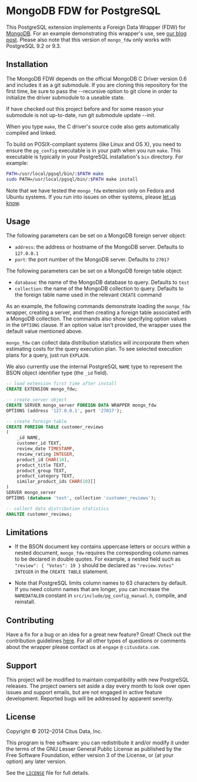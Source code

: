 MongoDB FDW for PostgreSQL
==========================

This PostgreSQL extension implements a Foreign Data Wrapper (FDW) for
[MongoDB][1]. For an example demonstrating this wrapper's use, see [our blog
post][2]. Please also note that this version of `mongo_fdw` only works with
PostgreSQL 9.2 or 9.3.


Installation
------------

The MongoDB FDW depends on the official MongoDB C Driver version 0.6  and
includes it as a git submodule. If you are cloning this repository for the
first time, be sure to pass the --recursive option to git clone in order to
initialize the driver submodule to a useable
state.

If have checked out this project before and for some reason your submodule is
not up-to-date, run git submodule update --init.

When you type `make`, the C driver's source code also gets automatically
compiled and linked.

To build on POSIX-compliant systems (like Linux and OS X), you need to ensure
the `pg_config` executable is in your path when you run `make`. This executable
is typically in your PostgreSQL installation's `bin` directory. For example:

```sh
PATH=/usr/local/pgsql/bin/:$PATH make
sudo PATH=/usr/local/pgsql/bin/:$PATH make install
```

Note that we have tested the `mongo_fdw` extension only on Fedora and Ubuntu
systems. If you run into issues on other systems, please [let us know][3].


Usage
-----

The following parameters can be set on a MongoDB foreign server object:

  * `address`: the address or hostname of the MongoDB server.
               Defaults to `127.0.0.1`
  * `port`: the port number of the MongoDB server. Defaults to `27017`

The following parameters can be set on a MongoDB foreign table object:

  * `database`: the name of the MongoDB database to query. Defaults to `test`
  * `collection`: the name of the MongoDB collection to query. Defaults to
                  the foreign table name used in the relevant `CREATE` command

As an example, the following commands demonstrate loading the `mongo_fdw`
wrapper, creating a server, and then creating a foreign table associated with
a MongoDB collection. The commands also show specifying option values in the
`OPTIONS` clause. If an option value isn't provided, the wrapper uses the
default value mentioned above.

`mongo_fdw` can collect data distribution statistics will incorporate them when
estimating costs for the query execution plan. To see selected execution plans
for a query, just run `EXPLAIN`.

We also currently use the internal PostgreSQL `NAME` type to represent the BSON
object identifier type (the `_id` field).

```sql
-- load extension first time after install
CREATE EXTENSION mongo_fdw;

-- create server object
CREATE SERVER mongo_server FOREIGN DATA WRAPPER mongo_fdw
OPTIONS (address '127.0.0.1', port '27017');

-- create foreign table
CREATE FOREIGN TABLE customer_reviews
(
    _id NAME,
    customer_id TEXT,
    review_date TIMESTAMP,
    review_rating INTEGER,
    product_id CHAR(10),
    product_title TEXT,
    product_group TEXT,
    product_category TEXT,
    similar_product_ids CHAR(10)[]
)
SERVER mongo_server
OPTIONS (database 'test', collection 'customer_reviews');

-- collect data distribution statistics
ANALYZE customer_reviews;
```


Limitations
-----------

  * If the BSON document key contains uppercase letters or occurs within a
    nested document, `mongo_fdw` requires the corresponding column names to be
	declared in double quotes. For example, a nested field such as `"review": {
	"Votes": 19 }` should be declared as `"review.Votes" INTEGER` in the `CREATE
	TABLE` statement.

  * Note that PostgreSQL limits column names to 63 characters by default. If
    you need column names that are longer, you can increase the `NAMEDATALEN`
	constant in `src/include/pg_config_manual.h`, compile, and reinstall.


Contributing
------------

Have a fix for a bug or an idea for a great new feature? Great! Check out the
contribution guidelines [here][4]. For all other types of questions or comments
about the wrapper please contact us at `engage` `@` `citusdata.com`.


Support
-------

This project will be modified to maintain compatibility with new PostgreSQL
releases. The project owners set aside a day every month to look over open
issues and support emails, but are not engaged in active feature development.
Reported bugs will be addressed by apparent severity.


License
-------

Copyright © 2012–2014 Citus Data, Inc.

This program is free software: you can redistribute it and/or modify it under
the terms of the GNU Lesser General Public License as published by the Free
Software Foundation, either version 3 of the License, or (at your option) any
later version.

See the [`LICENSE`][5] file for full details.

[1]: http://www.mongodb.com
[2]: http://www.citusdata.com/blog/51-run-sql-on-mongodb
[3]: https://github.com/citusdata/mongo_fdw/issues/new
[4]: CONTRIBUTING.md
[5]: LICENSE
